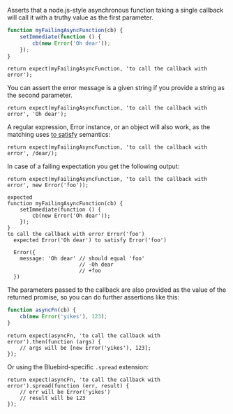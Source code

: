 Asserts that a node.js-style asynchronous function taking a single callback
will call it with a truthy value as the first parameter.

```javascript
function myFailingAsyncFunction(cb) {
    setImmediate(function () {
        cb(new Error('Oh dear'));
    });
}
```

```javascript#async:true
return expect(myFailingAsyncFunction, 'to call the callback with error');
```

You can assert the error message is a given string if you provide a
string as the second parameter.

```javascript#async:true
return expect(myFailingAsyncFunction, 'to call the callback with error', 'Oh dear');
```

A regular expression, Error instance, or an object will also work, as the
matching uses [to satisfy](/assertions/any/to-satisfy/) semantics:

```javascript#async:true
return expect(myFailingAsyncFunction, 'to call the callback with error', /dear/);
```

In case of a failing expectation you get the following output:

```javascript#async:true
return expect(myFailingAsyncFunction, 'to call the callback with error', new Error('foo'));
```

```output
expected
function myFailingAsyncFunction(cb) {
    setImmediate(function () {
        cb(new Error('Oh dear'));
    });
}
to call the callback with error Error('foo')
  expected Error('Oh dear') to satisfy Error('foo')

  Error({
    message: 'Oh dear' // should equal 'foo'
                       // -Oh dear
                       // +foo
  })
```

The parameters passed to the callback are also provided as the value of the returned promise,
so you can do further assertions like this:

```javascript
function asyncFn(cb) {
    cb(new Error('yikes'), 123);
}
```

```javascript#async:true
return expect(asyncFn, 'to call the callback with error').then(function (args) {
    // args will be [new Error('yikes'), 123];
});
```

Or using the Bluebird-specific `.spread` extension:

```javascript#async:true
return expect(asyncFn, 'to call the callback with error').spread(function (err, result) {
    // err will be Error('yikes')
    // result will be 123
});
```
